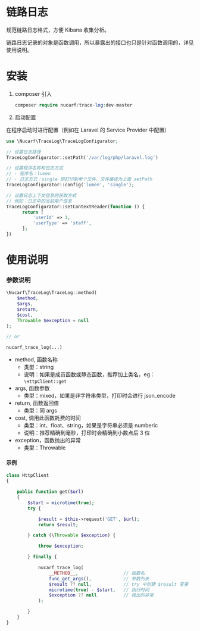 # 链路日志

规范链路日志格式，方便 Kibana 收集分析。

链路日志记录的对象是函数调用，所以暴露出的接口也只是针对函数调用的，详见使用说明。

# 安装

1. composer 引入

    ```php
    composer require nucarf/trace-log:dev-master
    ```

2. 启动配置

  在程序启动时进行配置（例如在 Laravel 的 Service Provider 中配置）

  ```php
  use \Nucarf\TraceLog\TraceLogConfigurator;

  // 设置日志路径
  TraceLogConfigurator::setPath('/var/log/php/laravel.log')

  // 设置程序名称和日志方式
  // - 程序名：lumen
  // - 日志方式：single 即打印到单个文件，文件路径为上面 setPath
  TraceLogConfigurator::config('lumen', 'single');

  // 设置日志上下文信息的获取方式
  // 例如：日志中的当前用户信息
  TraceLogConfigurator::setContextReader(function () {
        return [
            'userId' => 1,
            'userType' => 'staff',
        ];
  })
  ```


# 使用说明

### 参数说明

```php
\Nucarf\TraceLog\TraceLog::method(
    $method,
    $args,
    $return,
    $cost,
    Throwable $exception = null
);

// or

nucarf_trace_log(...)
```

- method, 函数名称
  - 类型：string
  - 说明：如果是成员函数或静态函数，推荐加上类名，eg：`\HttpClient::get`
- args, 函数参数
  - 类型：mixed，如果是非字符串类型，打印时会进行 json_encode
- return, 函数返回值
  - 类型：同 args
- cost, 调用此函数耗费的时间
  - 类型：int、float、string，如果是字符串必须是 numberic
  - 说明：推荐精确到毫秒，打印时会精确到小数点后 3 位
- exception，函数抛出的异常
  - 类型：Throwable

#### 示例

```php
class HttpClient
{

    public function get($url)
    {
        $start = microtime(true);
        try {

            $result = $this->request('GET', $url);
            return $result;

        } catch (\Throwable $exception) {

            throw $exception;

        } finally {

            nucarf_trace_log(
                __METHOD__,                 // 函数名
                func_get_args(),            // 参数列表
                $result ?? null,            // try 中创建 $result 变量
                microtime(true) - $start,   // 执行时间
                $exception ?? null          // 抛出的异常
            );

        }
    }
}
```
